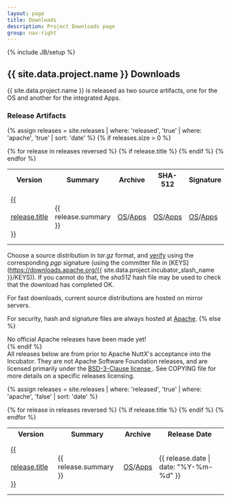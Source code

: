 ```yaml
---
layout: page
title: Downloads
description: Project Downloads page
group: nav-right
---
```

<!--
{% comment %}
Licensed to the Apache Software Foundation (ASF) under one or more
contributor license agreements.  See the NOTICE file distributed with
this work for additional information regarding copyright ownership.
The ASF licenses this file to you under the Apache License, Version 2.0
(the "License"); you may not use this file except in compliance with
the License.  You may obtain a copy of the License at

http://www.apache.org/licenses/LICENSE-2.0

Unless required by applicable law or agreed to in writing, software
distributed under the License is distributed on an "AS IS" BASIS,
WITHOUT WARRANTIES OR CONDITIONS OF ANY KIND, either express or implied.
See the License for the specific language governing permissions and
limitations under the License.
{% endcomment %}
-->
{% include JB/setup %}

## {{ site.data.project.name }} Downloads

{{ site.data.project.name }} is released as two source artifacts, one for the OS
and another for the integrated Apps.

### Release Artifacts

{% assign releases = site.releases  | where: 'released', 'true' | where: 'apache', 'true' | sort: 'date' %}
{% if releases.size > 0 %}
<table class="table">
    <tr>
        <th class="col-md-1">Version</th>
        <th>Summary</th>
        <th class="col-md-1 text-right">Archive</th>
        <th class="col-md-1 text-right">SHA-512</th>
        <th class="col-md-1 text-right">Signature</th>
        <th class="col-md-2 text-right">Release&nbsp;Date</th>
    </tr>
    {% for release in releases reversed %}
        {% if release.title %}
            <tr>
                <td style="vertical-align: middle; line-height: 2.5em;" class="col-md-1"><a href="{{ release.url | prepend: site.baseurl }}">{{ release.title }}</a></td>
                <td style="vertical-align: middle;" >{{ release.summary }}</td>
                <td style="vertical-align: middle;" class="col-md-1 text-right"><a href="{{release.artifact-root}}/{{release.source-os-dist}}">OS</a>/<a href="{{release.artifact-root}}/{{release.source-app-dist}}">Apps</a></td>
                <td style="vertical-align: middle;"><a href="{{release.artifact-root}}/{{release.source-os-dist}}.sha512">OS</a>/<a href="{{release.artifact-root}}/{{release.source-app-dist}}.sha512">Apps</a></td>
                <td style="vertical-align: middle;"><a href="{{release.artifact-root}}/{{release.source-os-dist}}.asc">OS</a>/<a href="{{release.artifact-root}}/{{release.source-app-dist}}.asc">Apps</a></td>
                <td style="vertical-align: middle;" class="col-md-2 text-right">{{ release.date | date: "%Y-%m-%d" }}</td>
            </tr>
        {% endif %}
    {% endfor %}
</table>

Choose a source distribution in *tar.gz* format,
and [verify](http://www.apache.org/dyn/closer.cgi#verify)
using the corresponding *pgp* signature (using the committer file in
[KEYS](https://downloads.apache.org/{{ site.data.project.incubator_slash_name }}/KEYS)).
If you cannot do that, the *sha512* hash file may be used to check that the
download has completed OK.

For fast downloads, current source distributions are hosted on mirror servers.

For security, hash and signature files are always hosted at
[Apache](https://downloads.apache.org/incubator/nuttx/).
{% else %}
<div class="alert alert-warning">
No official Apache releases have been made yet!
</div>
{% endif %}

<div class="alert alert-warning">
    All releases below are from prior to Apache NuttX's acceptance into the
    Incubator. They are not Apache Software Foundation releases, and are
    licensed primarily under the
    <a href="https://opensource.org/licenses/BSD-3-Clause">BSD-3-Clause license </a>.
    See COPYING file for more details on a specific releases licensing.
</div>

{% assign releases = site.releases  | where: 'released', 'true' | where: 'apache', 'false' | sort: 'date' %}
<table class="table">
    <tr>
        <th class="col-md-1">Version</th>
        <th>Summary</th>
        <th class="col-md-1 text-right">Archive</th>
        <th class="col-md-2 text-right">Release&nbsp;Date</th>
    </tr>
    {% for release in releases reversed %}
        {% if release.title %}
            <tr>
                <td style="vertical-align: middle; line-height: 2.5em;" class="col-md-1"><a href="{{ release.url | prepend: site.baseurl }}">{{ release.title }}</a></td>
                <td style="vertical-align: middle;" >{{ release.summary }}</td>
                <td style="vertical-align: middle;" class="col-md-1 text-right"><a href="{{release.artifact-root}}{{release.source-os-dist}}">OS</a>/<a href="{{release.artifact-root}}{{release.source-app-dist}}">Apps</a></td>
                <td style="vertical-align: middle;" class="col-md-2 text-right">{{ release.date | date: "%Y-%m-%d" }}</td>
            </tr>
        {% endif %}
    {% endfor %}
</table>
